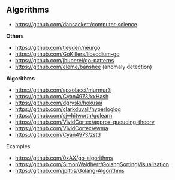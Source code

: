 ## Algorithms

- https://github.com/dansackett/computer-science

**Others**

- https://github.com/tleyden/neurgo
- https://github.com/GoKillers/libsodium-go
- https://github.com/jbuberel/go-patterns
- https://github.com/eleme/banshee (anomaly detection)

**Algorithms**

- https://github.com/spaolacci/murmur3
- https://github.com/Cyan4973/xxHash
- https://github.com/dgryski/hokusai
- https://github.com/clarkduvall/hyperloglog
- https://github.com/sjwhitworth/golearn
- https://github.com/VividCortex/approx-queueing-theory
- https://github.com/VividCortex/ewma
- https://github.com/Cyan4973/zstd

Examples

- https://github.com/0xAX/go-algorithms
- https://github.com/SimonWaldherr/GolangSortingVisualization
- https://github.com/jpittis/Golang-Algorithms



